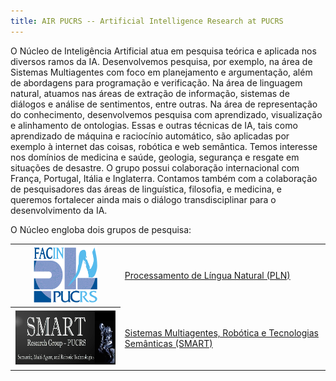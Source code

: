 ```yaml
---
title: AIR PUCRS -- Artificial Intelligence Research at PUCRS
---
```


O Núcleo de Inteligência Artificial atua em pesquisa teórica e aplicada nos diversos ramos da IA. Desenvolvemos pesquisa, por exemplo, na área de Sistemas Multiagentes com foco em planejamento e argumentação, além de abordagens para programação e verificação. Na área de linguagem natural, atuamos nas áreas de extração de informação, sistemas de diálogos e análise de sentimentos, entre outras. Na área de representação do conhecimento, desenvolvemos pesquisa com aprendizado, visualização e alinhamento de ontologias. Essas e outras técnicas de IA, tais como aprendizado de máquina e raciocínio automático, são aplicadas por exemplo à internet das coisas, robótica e web semântica. Temos interesse nos domínios de medicina e saúde, geologia, segurança e resgate em situações de desastre. O grupo possui colaboração internacional com França, Portugal, Itália e Inglaterra. Contamos também com a colaboração de pesquisadores das áreas de linguística, filosofia, e medicina, e queremos fortalecer ainda mais o diálogo transdisciplinar para o desenvolvimento da IA.

O Núcleo engloba dois grupos de pesquisa: 

<table>
  <tr>
    <th style="text-align:center"><img src="logo-pln.gif" height="90"></th>
    <td><a href="http://www.inf.pucrs.br/linatural" target="_blank">Processamento de Língua Natural (PLN)</a></td>
  </tr>
  <tr>
    <th style="text-align:center"><img src="SMARTlogo.png" height="90"></th>
    <td><a href="https://smart-pucrs.github.io" target="_blank">Sistemas Multiagentes, Robótica e Tecnologias Semânticas (SMART)</a></td>
  </tr>
</table>

